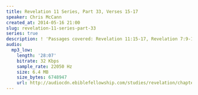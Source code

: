 ```yaml
---
title: Revelation 11 Series, Part 33, Verses 15-17
speaker: Chris McCann
created_at: 2014-05-16 21:00
slug: revelation-11-series-part-33
series: true
description: ! 'Passages covered: Revelation 11:15-17, Revelation 7:9-11.'
audio:
  mp3_low:
    length: '28:07'
    bitrate: 32 Kbps
    sample_rate: 22050 Hz
    size: 6.4 MB
    size_bytes: 6748947
    url: http://audiocdn.ebiblefellowship.com/studies/revelation/chapter-11/2014.05.16_McCann_-_Revelation_11_Series_Part_33.mp3
---
```

